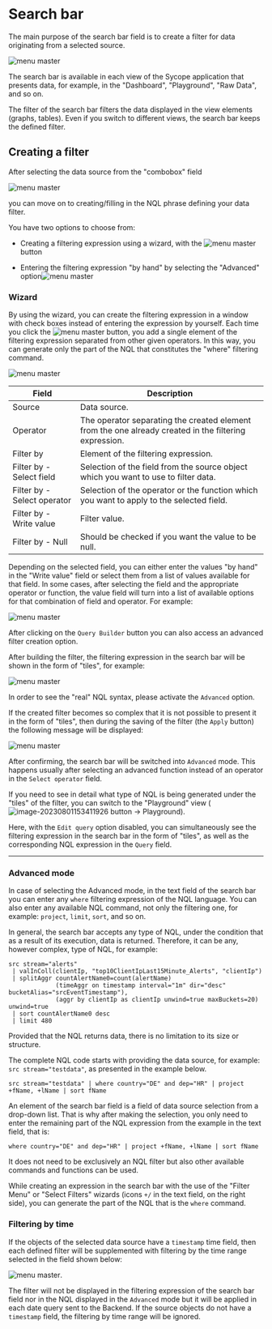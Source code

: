 


# Search bar

The main purpose of the search bar field is to create a filter for data originating from a selected source.

![menu master](assets_04-Searchbar/searchbar.png)

The search bar is available in each view of the Sycope application that presents data, for example, in the "Dashboard", "Playground", "Raw Data", and so on.

The filter of the search bar filters the data displayed in the view elements (graphs, tables). Even if you switch to different views, the search bar keeps the defined filter.



## Creating a filter

After selecting the data source from the "combobox" field

![menu master](assets_04-Searchbar/searchbar-source.png)

you can move on to creating/filling in the NQL phrase defining your data filter.

You have two options to choose from:

- Creating a filtering expression using a wizard, with the ![menu master](assets_04-Searchbar/searchbar-filtr-button.png) button 
  
- Entering the filtering expression "by hand" by selecting the "Advanced" option![menu master](assets_04-Searchbar/searchbar-filtr-advanced-button.png)


### Wizard

By using the wizard, you can create the filtering expression in a window with check boxes instead of entering the expression by yourself. Each time you click the ![menu master](assets_04-Searchbar/searchbar-filtr-button.png) button, you add a single element of the filtering expression separated from other given operators. In this way, you can generate only the part of the NQL that constitutes the "where" filtering command.

![menu master](assets_04-Searchbar/searchbar-addfilter.png)



| Field | Description                       |
| --------- | ----------------------------------------- |
| Source    | Data source. |
| Operator  | The operator separating the created element from the one already created in the filtering expression. |
| Filter by | Element of the filtering expression. |
| Filter by - Select field    | Selection of the field from the source object which you want to use to filter data. |
| Filter by - Select operator | Selection of the operator or the function which you want to apply to the selected field. |
| Filter by - Write value     | Filter value. |
| Filter by - Null            | Should be checked if you want the value to be null. |

Depending on the selected field, you can either enter the values "by hand" in the "Write value" field or select them from a list of values available for that field. In some cases, after selecting the field and the appropriate operator or function, the value field will turn into a list of available options for that combination of field and operator. For example: 

![menu master](assets_04-Searchbar/searchbar-addfilter-value1.png)

After clicking on the `Query Builder` button you can also access an advanced filter creation option.

After building the filter, the filtering expression in the search bar will be shown in the form of "tiles", for example:

![menu master](assets_04-Searchbar/searchbar-wizard-view.png)

In order to see the "real" NQL syntax, please activate the `Advanced` option.

If the created filter becomes so complex that it is not possible to present it in the form of "tiles", then during the saving of the filter (the `Apply` button) the following message will be displayed:

![menu master](assets_04-Searchbar/searchbar-addfilter-message.png)

After confirming, the search bar will be switched into `Advanced` mode. This happens usually after selecting an advanced function instead of an operator in the `Select operator` field.

If you need to see in detail what type of NQL is being generated under the "tiles" of the filter, you can switch to the "Playground" view (![image-20230801153411926](assets_04-Searchbar/image-20230801153411926.png) button -> Playground).

Here, with the `Edit query` option disabled, you can simultaneously see the filtering expression in the search bar in the form of "tiles", as well as the corresponding NQL expression in the `Query` field.

---

### Advanced mode

In case of selecting the Advanced mode, in the text field of the search bar you can enter any `where` filtering expression of the NQL language. You can also enter any available NQL command, not only the filtering one, for example: `project`, `limit`, `sort`, and so on.

In general, the search bar accepts any type of NQL, under the condition that as a result of its execution, data is returned. Therefore, it can be any, however complex, type of NQL, for example:

```
src stream="alerts" 
 | valInColl(clientIp, "top10ClientIpLast15Minute_Alerts", "clientIp") 
 | splitAggr countAlertName0=count(alertName) 
             (timeAggr on timestamp interval="1m" dir="desc" bucketAlias="srcEventTimestamp"), 
             (aggr by clientIp as clientIp unwind=true maxBuckets=20) unwind=true 
 | sort countAlertName0 desc 
 | limit 480
```

Provided that the NQL returns data, there is no limitation to its size or structure.

The complete NQL code starts with providing the data source, for example: `src stream="testdata"`, as presented in the example below.

`src stream="testdata" | where country="DE" and dep="HR" | project +fName, +lName | sort fName`

An element of the search bar field is a field of data source selection from a drop-down list. That is why after making the selection, you only need to enter the remaining part of the NQL expression from the example in the text field, that is:

`where country="DE" and dep="HR" | project +fName, +lName | sort fName`

It does not need to be exclusively an NQL filter but also other available commands and functions can be used.

While creating an expression in the search bar with the use of the "Filter Menu" or "Select Filters" wizards (icons `+/` in the text field, on the right side), you can generate the part of the NQL that is the `where` command.



### Filtering by time

If the objects of the selected data source have a `timestamp` time field, then each defined filter will be supplemented with filtering by the time range selected in the field shown below:  

![menu master](assets_04-Searchbar/searchbar-time-filter.png).

The filter will not be displayed in the filtering expression of the search bar field nor in the NQL displayed in the `Advanced` mode but it will be applied in each date query sent to the Backend. If the source objects do not have a `timestamp` field, the filtering by time range will be ignored.





